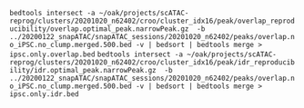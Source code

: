 `bedtools intersect -a ~/oak/projects/scATAC-reprog/clusters/20201020_n62402/croo/cluster_idx16/peak/overlap_reproducibility/overlap.optimal_peak.narrowPeak.gz  -b ../20200122_snapATAC/snapATAC_sessions/20201020_n62402/peaks/overlap.no_iPSC.no_clump.merged.500.bed -v | bedsort | bedtools merge > ipsc.only.overlap.bed`
`bedtools intersect -a ~/oak/projects/scATAC-reprog/clusters/20201020_n62402/croo/cluster_idx16/peak/idr_reproducibility/idr.optimal_peak.narrowPeak.gz  -b ../20200122_snapATAC/snapATAC_sessions/20201020_n62402/peaks/overlap.no_iPSC.no_clump.merged.500.bed -v | bedsort | bedtools merge > ipsc.only.idr.bed`
